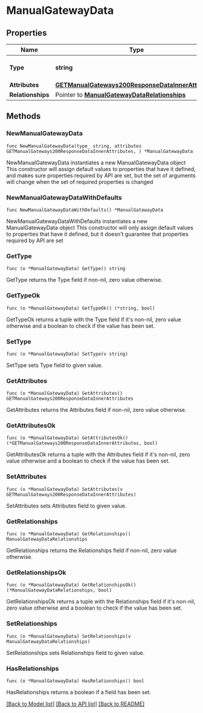 # ManualGatewayData

## Properties

Name | Type | Description | Notes
------------ | ------------- | ------------- | -------------
**Type** | **string** | The resource&#39;s type | [default to "manual_gateways"]
**Attributes** | [**GETManualGateways200ResponseDataInnerAttributes**](GETManualGateways200ResponseDataInnerAttributes.md) |  | 
**Relationships** | Pointer to [**ManualGatewayDataRelationships**](ManualGatewayDataRelationships.md) |  | [optional] 

## Methods

### NewManualGatewayData

`func NewManualGatewayData(type_ string, attributes GETManualGateways200ResponseDataInnerAttributes, ) *ManualGatewayData`

NewManualGatewayData instantiates a new ManualGatewayData object
This constructor will assign default values to properties that have it defined,
and makes sure properties required by API are set, but the set of arguments
will change when the set of required properties is changed

### NewManualGatewayDataWithDefaults

`func NewManualGatewayDataWithDefaults() *ManualGatewayData`

NewManualGatewayDataWithDefaults instantiates a new ManualGatewayData object
This constructor will only assign default values to properties that have it defined,
but it doesn't guarantee that properties required by API are set

### GetType

`func (o *ManualGatewayData) GetType() string`

GetType returns the Type field if non-nil, zero value otherwise.

### GetTypeOk

`func (o *ManualGatewayData) GetTypeOk() (*string, bool)`

GetTypeOk returns a tuple with the Type field if it's non-nil, zero value otherwise
and a boolean to check if the value has been set.

### SetType

`func (o *ManualGatewayData) SetType(v string)`

SetType sets Type field to given value.


### GetAttributes

`func (o *ManualGatewayData) GetAttributes() GETManualGateways200ResponseDataInnerAttributes`

GetAttributes returns the Attributes field if non-nil, zero value otherwise.

### GetAttributesOk

`func (o *ManualGatewayData) GetAttributesOk() (*GETManualGateways200ResponseDataInnerAttributes, bool)`

GetAttributesOk returns a tuple with the Attributes field if it's non-nil, zero value otherwise
and a boolean to check if the value has been set.

### SetAttributes

`func (o *ManualGatewayData) SetAttributes(v GETManualGateways200ResponseDataInnerAttributes)`

SetAttributes sets Attributes field to given value.


### GetRelationships

`func (o *ManualGatewayData) GetRelationships() ManualGatewayDataRelationships`

GetRelationships returns the Relationships field if non-nil, zero value otherwise.

### GetRelationshipsOk

`func (o *ManualGatewayData) GetRelationshipsOk() (*ManualGatewayDataRelationships, bool)`

GetRelationshipsOk returns a tuple with the Relationships field if it's non-nil, zero value otherwise
and a boolean to check if the value has been set.

### SetRelationships

`func (o *ManualGatewayData) SetRelationships(v ManualGatewayDataRelationships)`

SetRelationships sets Relationships field to given value.

### HasRelationships

`func (o *ManualGatewayData) HasRelationships() bool`

HasRelationships returns a boolean if a field has been set.


[[Back to Model list]](../README.md#documentation-for-models) [[Back to API list]](../README.md#documentation-for-api-endpoints) [[Back to README]](../README.md)


